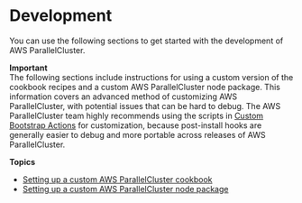 # Development<a name="development"></a>

You can use the following sections to get started with the development of AWS ParallelCluster\.

**Important**  
The following sections include instructions for using a custom version of the cookbook recipes and a custom AWS ParallelCluster node package\. This information covers an advanced method of customizing AWS ParallelCluster, with potential issues that can be hard to debug\. The AWS ParallelCluster team highly recommends using the scripts in [Custom Bootstrap Actions](pre_post_install.md) for customization, because post\-install hooks are generally easier to debug and more portable across releases of AWS ParallelCluster\.

**Topics**
+ [Setting up a custom AWS ParallelCluster cookbook](custom_cookbook.md)
+ [Setting up a custom AWS ParallelCluster node package](custom_node_package.md)
